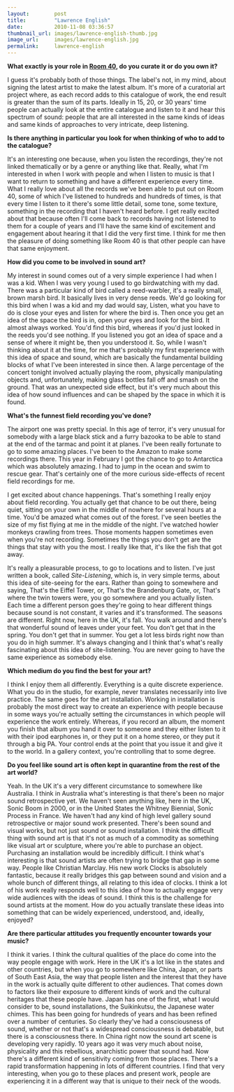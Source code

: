 ```yaml
---
layout:        post
title:         "Lawrence English"
date:          2010-11-08 03:36:57
thumbnail_url: images/lawrence-english-thumb.jpg
image_url:     images/lawrence-english.jpg
permalink:     lawrence-english
---
```


<b>What exactly is your role in <a href=http://www.room40.org/>Room 40</a>, do you curate it or do you own it?</b>

I guess it's probably both of those things. The label's not, in my mind, about signing the latest artist to make the latest album. It's more of a curatorial art project where, as each record adds to this catalogue of work, the end result is greater than the sum of its parts. Ideally in 15, 20, or 30 years' time people can actually look at the entire catalogue and listen to it and hear this spectrum of sound: people that are all interested in the same kinds of ideas and same kinds of approaches to very intricate, deep listening.

<b>Is there anything in particular you look for when thinking of who to add to the catalogue?</b>

It's an interesting one because, when you listen the recordings, they're not linked thematically or by a genre or anything like that. Really, what I'm interested in when I work with people and when I listen to music is that I want to return to something and have a different experience every time. What I really love about all the records we've been able to put out on Room 40, some of which I've listened to hundreds and hundreds of times, is that every time I listen to it there's some little detail, some tone, some texture, something in the recording that I haven't heard before. I get really excited about that because often I'll come back to records having not listened to them for a couple of years and I'll have the same kind of excitement and engagement about hearing it that I did the very first time. I think for me then the pleasure of doing something like Room 40 is that other people can have that same enjoyment.

<b>How did you come to be involved in sound art?</b>

My interest in sound comes out of a very simple experience I had when I was a kid. When I was very young I used to go birdwatching with my dad. There was a particular kind of bird called a reed-warbler, it's a really small, brown marsh bird. It basically lives in very dense reeds. We'd go looking for this bird when I was a kid and my dad would say, Listen, what you have to do is close your eyes and listen for where the bird is. Then once you get an idea of the space the bird is in, open your eyes and look for the bird.  It almost always worked. You'd find this bird, whereas if you'd just looked in the reeds you'd see nothing. If you listened you got an idea of space and a sense of where it might be, then you understood it. So, while I wasn't thinking about it at the time, for me that's probably my first experience with this idea of space and sound, which are basically the fundamental building blocks of what I've been interested in since then. A large percentage of the concert tonight involved actually playing the room, physically manipulating objects and, unfortunately, making glass bottles fall off and smash on the ground. That was an unexpected side effect, but it's very much about this idea of how sound influences and can be shaped by the space in which it is found.

<b>What's the funnest field recording you've done?</b>

The airport one was pretty special. In this age of terror, it's very unusual for somebody with a large black stick and a furry bazooka to be able to stand at the end of the tarmac and point it at planes. I've been really fortunate to go to some amazing places. I've been to the Amazon to make some recordings there. This year in February I got the chance to go to Antarctica which was absolutely amazing. I had to jump in the ocean and swim to rescue gear. That's certainly one of the more curious side-effects of recent field recordings for me.

I get excited about chance happenings. That's something I really enjoy about field recording. You actually get that chance to be out there, being quiet, sitting on your own in the middle of nowhere for several hours at a time. You'd be amazed what comes out of the forest. I've seen beetles the size of my fist flying at me in the middle of the night. I've watched howler monkeys crawling from trees. Those moments happen sometimes even when you're not recording. Sometimes the things you don't get are the things that stay with you the most. I really like that, it's like the fish that got away.

It's really a pleasurable process, to go to locations and to listen. I've just written a book, called <i>Site-Listening</i>, which is, in very simple terms, about this idea of site-seeing for the ears. Rather than going to somewhere and saying, That's the Eiffel Tower, or, That's the Brandenburg Gate,  or, That's where the twin towers were, you go somewhere and you actually listen. Each time a different person goes they're going to hear different things because sound is not constant, it varies and it's transformed. The seasons are different. Right now, here in the UK, it's fall. You walk around and there's that wonderful sound of leaves under your feet. You don't get that in the spring. You don't get that in summer. You get a lot less birds right now than you do in high summer. It's always changing and I think that's what's really fascinating about this idea of site-listening. You are never going to have the same experience as somebody else.

<b>Which medium do you find the best for your art?</b>

I think I enjoy them all differently. Everything is a quite discrete experience. What you do in the studio, for example, never translates necessarily into live practice. The same goes for the art installation. Working in installation is probably the most direct way to create an experience with people because in some ways you're actually setting the circumstances in which people will experience the work entirely. Whereas, if you record an album, the moment you finish that album you hand it over to someone and they either listen to it with their ipod earphones in, or they put it on a home stereo, or they put it through a big PA. Your control ends at the point that you issue it and give it to the world. In a gallery context, you're controlling that to some degree.

<b>Do you feel like sound art is often kept in quarantine from the rest of the art world?</b>

Yeah. In the UK it's a very different circumstance to somewhere like Australia. I think in Australia what's interesting is that there's been no major sound retrospective yet. We haven't seen anything like, here in the UK, Sonic Boom in 2000, or in the United States the Whitney Biennial, Sonic Process in France. We haven't had any kind of high level gallery sound retrospective or major sound work presented. There's been sound and visual works, but not just sound or sound installation. I think the difficult thing with sound art is that it's not as much of a commodity as something like visual art or sculpture, where you're able to purchase an object. Purchasing an installation would be incredibly difficult. I think what's interesting is that sound artists are often trying to bridge that gap in some way. People like Christian Marclay. His new work Clocks is absolutely fantastic, because it really bridges this gap between sound and vision and a whole bunch of different things, all relating to this idea of clocks. I think a lot of his work really responds well to this idea of how to actually engage very wide audiences with the ideas of sound. I think this is the challenge for sound artists at the moment. How do you actually translate these ideas into something that can be widely experienced, understood, and, ideally, enjoyed?

<b>Are there particular attitudes you frequently encounter towards your music?</b>

I think it varies. I think the cultural qualities of the place do come into the way people engage with work. Here in the UK it's a lot like in the states and other countries, but when you go to somewhere like China, Japan, or parts of South East Asia, the way that people listen and the interest that they have in the work is actually quite different to other audiences. That comes down to factors like their exposure to different kinds of work and the cultural heritages that these people have. Japan has one of the first, what I would consider to be, sound installations, the Suikinkutsu, the Japanese water chimes. This has been going for hundreds of years and has been refined over a number of centuries. So clearly they've had a consciousness of sound, whether or not that's a widespread consciousness is debatable, but there is a consciousness there. In China right now the sound art scene is developing very rapidly. 10 years ago it was very much about noise, physicality and this rebellious, anarchistic power that sound had. Now there's a different kind of sensitivity coming from those places. There's a rapid transformation happening in lots of different countries. I find that very interesting, when you go to these places and present work, people are experiencing it in a different way that is unique to their neck of the woods.